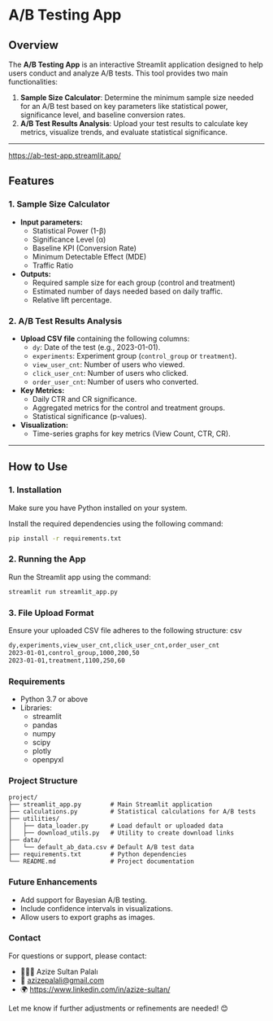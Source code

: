 # **A/B Testing App**

## **Overview**
The **A/B Testing App** is an interactive Streamlit application designed to help users conduct and analyze A/B tests. This tool provides two main functionalities:
1. **Sample Size Calculator**: Determine the minimum sample size needed for an A/B test based on key parameters like statistical power, significance level, and baseline conversion rates.
2. **A/B Test Results Analysis**: Upload your test results to calculate key metrics, visualize trends, and evaluate statistical significance.
---
https://ab-test-app.streamlit.app/

## **Features**

### **1. Sample Size Calculator**
- **Input parameters:**
  - Statistical Power (1-β)
  - Significance Level (α)
  - Baseline KPI (Conversion Rate)
  - Minimum Detectable Effect (MDE)
  - Traffic Ratio
- **Outputs:**
  - Required sample size for each group (control and treatment)
  - Estimated number of days needed based on daily traffic.
  - Relative lift percentage.

### **2. A/B Test Results Analysis**
- **Upload CSV file** containing the following columns:
  - `dy`: Date of the test (e.g., 2023-01-01).
  - `experiments`: Experiment group (`control_group` or `treatment`).
  - `view_user_cnt`: Number of users who viewed.
  - `click_user_cnt`: Number of users who clicked.
  - `order_user_cnt`: Number of users who converted.
- **Key Metrics:**
  - Daily CTR and CR significance.
  - Aggregated metrics for the control and treatment groups.
  - Statistical significance (p-values).
- **Visualization:**
  - Time-series graphs for key metrics (View Count, CTR, CR).

---

## **How to Use**

### **1. Installation**
Make sure you have Python installed on your system.

Install the required dependencies using the following command:
```bash
pip install -r requirements.txt
```

### **2. Running the App**
Run the Streamlit app using the command:

```bash
streamlit run streamlit_app.py
```
### **3. File Upload Format**
Ensure your uploaded CSV file adheres to the following structure: csv

```bash
dy,experiments,view_user_cnt,click_user_cnt,order_user_cnt
2023-01-01,control_group,1000,200,50
2023-01-01,treatment,1100,250,60
```

### **Requirements**
- Python 3.7 or above
- Libraries:
  - streamlit
  - pandas
  - numpy
  - scipy
  - plotly
  - openpyxl

### **Project Structure**
```plaintext
project/
├── streamlit_app.py        # Main Streamlit application
├── calculations.py         # Statistical calculations for A/B tests
├── utilities/
│   ├── data_loader.py      # Load default or uploaded data
│   ├── download_utils.py   # Utility to create download links
├── data/
│   └── default_ab_data.csv # Default A/B test data
├── requirements.txt        # Python dependencies
└── README.md               # Project documentation
```

### **Future Enhancements**
- Add support for Bayesian A/B testing.
- Include confidence intervals in visualizations.
- Allow users to export graphs as images.

### **Contact**
For questions or support, please contact:
  - 👩🏻‍💻 Azize Sultan Palalı
  - 📧 azizepalali@gmail.com
  - 🌍 https://www.linkedin.com/in/azize-sultan/

Let me know if further adjustments or refinements are needed! 😊






